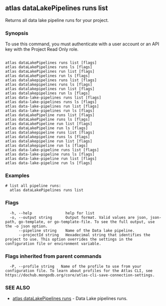 ## atlas dataLakePipelines runs list

Returns all data lake pipeline runs for your project.


### Synopsis

To use this command, you must authenticate with a user account or an API key with the Project Read Only role.



```

atlas dataLakePipelines runs list [flags]
atlas dataLakePipelines runs ls [flags]
atlas dataLakePipelines run list [flags]
atlas dataLakePipelines run ls [flags]
atlas datalakepipelines runs list [flags]
atlas datalakepipelines runs ls [flags]
atlas datalakepipelines run list [flags]
atlas datalakepipelines run ls [flags]
atlas data-lake-pipelines runs list [flags]
atlas data-lake-pipelines runs ls [flags]
atlas data-lake-pipelines run list [flags]
atlas data-lake-pipelines run ls [flags]
atlas dataLakePipeline runs list [flags]
atlas dataLakePipeline runs ls [flags]
atlas dataLakePipeline run list [flags]
atlas dataLakePipeline run ls [flags]
atlas datalakepipeline runs list [flags]
atlas datalakepipeline runs ls [flags]
atlas datalakepipeline run list [flags]
atlas datalakepipeline run ls [flags]
atlas data-lake-pipeline runs list [flags]
atlas data-lake-pipeline runs ls [flags]
atlas data-lake-pipeline run list [flags]
atlas data-lake-pipeline run ls [flags]
```

### Examples

```
# list all pipeline runs:
  atlas dataLakePipelines runs list

```


### Flags

```
  -h, --help               help for list
  -o, --output string      Output format. Valid values are json, json-path, go-template, or go-template-file. To see the full output, use the -o json option.
      --pipeline string    Name of the Data lake pipeline.
      --projectId string   Hexadecimal string that identifies the project to use. This option overrides the settings in the configuration file or environment variable.

```


### Flags inherited from parent commands

```
  -P, --profile string   Name of the profile to use from your configuration file. To learn about profiles for the Atlas CLI, see https://dochub.mongodb.org/core/atlas-cli-save-connection-settings.

```

### SEE ALSO


* [atlas dataLakePipelines runs](atlas_dataLakePipelines_runs.md)	- Data Lake pipelines runs.



